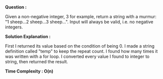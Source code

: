 **Question :**

Given a non-negative integer, 3 for example, return a string with a murmur: "1 sheep...2 sheep...3 sheep...". Input will always be valid, i.e. no negative integers.


**Solution Explanation :**

First I returned its value based on the condition of being 0.
I made a string definition called "temp" to keep the repeat count.
I found how many times it was written with a for loop.
I converted every value I found to integer to string, then returned the result.

**Time Complexity : O(n)**